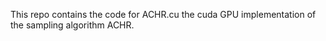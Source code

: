 This repo contains the code for ACHR.cu the cuda GPU implementation of the sampling algorithm ACHR.
